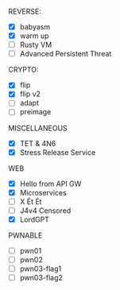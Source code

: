 REVERSE:
  - [x] babyasm
  - [x] warm up
  - [ ] Rusty VM
  - [ ] Advanced Persistent Threat

CRYPTO:
  - [x] flip
  - [x] flip v2
  - [ ] adapt
  - [ ] preimage

MISCELLANEOUS
  - [x] TET & 4N6
  - [x] Stress Release Service

WEB
  - [x] Hello from API GW
  - [x] Microservices
  - [ ] X Ét Ét
  - [ ] J4v4 Censored
  - [x] LordGPT

PWNABLE
  - [ ] pwn01
  - [ ] pwn02
  - [ ] pwn03-flag1
  - [ ] pwn03-flag2
